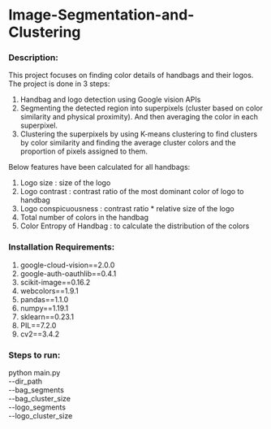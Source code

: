 # Image-Segmentation-and-Clustering

### Description:

This project focuses on finding color details of handbags and their logos. The project is done in 3 steps:
1. Handbag and logo detection using Google vision APIs   
2. Segmenting the detected region into superpixels (cluster based on color similarity and physical proximity). And then averaging the color in each superpixel.
3. Clustering the superpixels by using K-means clustering to find clusters by color similarity and finding the average cluster colors and the proportion of pixels assigned to them.   

Below features have been calculated for all handbags:
1.	Logo size : size of the logo
2.	Logo contrast : contrast ratio of the most dominant color of logo to handbag
3.	Logo conspicuousness : contrast ratio * relative size of the logo
4.	Total number of colors in the handbag
5.	Color Entropy of Handbag : to calculate the distribution of the colors


### Installation Requirements:
1. google-cloud-vision==2.0.0
2. google-auth-oauthlib==0.4.1
3. scikit-image==0.16.2
4. webcolors==1.9.1
5. pandas==1.1.0
6. numpy==1.19.1
7. sklearn==0.23.1
8. PIL==7.2.0
9. cv2==3.4.2


### Steps to run:    
python main.py \
--dir_path <directory path> \
--bag_segments <no of segments for bag segmentation> \
--bag_cluster_size <cluster size for bag> \
--logo_segments <no of segments for logo segmentation> \
--logo_cluster_size <cluster size for logo>
  




